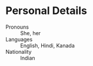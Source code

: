 # Personal Details

<dl>
  <dt>Pronouns</dt>             <dd>She, her</dd>
  <dt>Languages</dt>            <dd>English, Hindi, Kanada</dd>
  <dt>Nationality</dt>          <dd>Indian</dd>
</dl>
